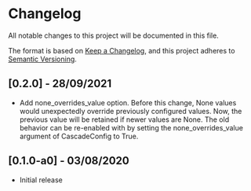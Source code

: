 # Changelog
All notable changes to this project will be documented in this file.

The format is based on [Keep a Changelog](https://keepachangelog.com/en/1.0.0/),
and this project adheres to
[Semantic Versioning](https://semver.org/spec/v2.0.0.html).

## [0.2.0] - 28/09/2021
- Add none_overrides_value option. Before this change, None values would unexpectedly override previously configured values. Now, the previous value will be retained if newer values are None. The old behavior can be re-enabled with by setting the none_overrides_value argument of CascadeConfig to True.

## [0.1.0-a0] - 03/08/2020
- Initial release
